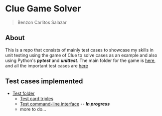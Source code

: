 # Clue Game Solver
> Benzon Carlitos Salazar

## About
This is a repo that consists of mainly test cases to showcase my skills in unit
testing using the game of Clue to solve cases as an example and also using 
Python's ***pytest*** and ***unittest***. The main folder for the game is 
[here](./src/clue), and all the important test cases are [here](./src/tests)

## Test cases implemented
* [Test folder](./src/tests)
	* [Test card triples](./src/tests/test_cards.py)
	* [Test command-line interface](./src/tests/test_cli.py) -- ***In progress***
	* more to do...